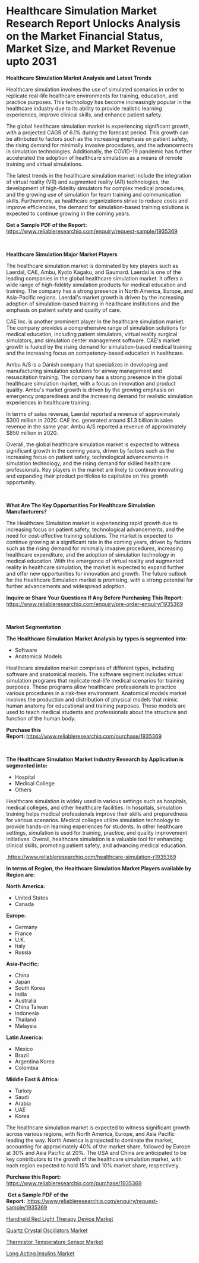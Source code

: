 <p><h1>Healthcare Simulation Market Research Report Unlocks Analysis on the Market Financial Status, Market Size, and Market Revenue upto 2031</h1></p><p><strong>Healthcare Simulation Market Analysis and Latest Trends</strong></p>
<p><p>Healthcare simulation involves the use of simulated scenarios in order to replicate real-life healthcare environments for training, education, and practice purposes. This technology has become increasingly popular in the healthcare industry due to its ability to provide realistic learning experiences, improve clinical skills, and enhance patient safety.</p><p>The global healthcare simulation market is experiencing significant growth, with a projected CAGR of 6.1% during the forecast period. This growth can be attributed to factors such as the increasing emphasis on patient safety, the rising demand for minimally invasive procedures, and the advancements in simulation technologies. Additionally, the COVID-19 pandemic has further accelerated the adoption of healthcare simulation as a means of remote training and virtual simulations.</p><p>The latest trends in the healthcare simulation market include the integration of virtual reality (VR) and augmented reality (AR) technologies, the development of high-fidelity simulators for complex medical procedures, and the growing use of simulation for team training and communication skills. Furthermore, as healthcare organizations strive to reduce costs and improve efficiencies, the demand for simulation-based training solutions is expected to continue growing in the coming years.</p></p>
<p><strong>Get a Sample PDF of the Report:&nbsp;</strong> <a href="https://www.reliableresearchiq.com/enquiry/request-sample/1935369">https://www.reliableresearchiq.com/enquiry/request-sample/1935369</a></p>
<p>&nbsp;</p>
<p><strong>Healthcare Simulation Major Market Players</strong></p>
<p><p>The healthcare simulation market is dominated by key players such as Laerdal, CAE, Ambu, Kyoto Kagaku, and Gaumard. Laerdal is one of the leading companies in the global healthcare simulation market. It offers a wide range of high-fidelity simulation products for medical education and training. The company has a strong presence in North America, Europe, and Asia-Pacific regions. Laerdal's market growth is driven by the increasing adoption of simulation-based training in healthcare institutions and the emphasis on patient safety and quality of care.</p><p>CAE Inc. is another prominent player in the healthcare simulation market. The company provides a comprehensive range of simulation solutions for medical education, including patient simulators, virtual reality surgical simulators, and simulation center management software. CAE's market growth is fueled by the rising demand for simulation-based medical training and the increasing focus on competency-based education in healthcare.</p><p>Ambu A/S is a Danish company that specializes in developing and manufacturing simulation solutions for airway management and resuscitation training. The company has a strong presence in the global healthcare simulation market, with a focus on innovation and product quality. Ambu's market growth is driven by the growing emphasis on emergency preparedness and the increasing demand for realistic simulation experiences in healthcare training.</p><p>In terms of sales revenue, Laerdal reported a revenue of approximately $300 million in 2020. CAE Inc. generated around $1.3 billion in sales revenue in the same year. Ambu A/S reported a revenue of approximately $850 million in 2020.</p><p>Overall, the global healthcare simulation market is expected to witness significant growth in the coming years, driven by factors such as the increasing focus on patient safety, technological advancements in simulation technology, and the rising demand for skilled healthcare professionals. Key players in the market are likely to continue innovating and expanding their product portfolios to capitalize on this growth opportunity.</p></p>
<p>&nbsp;</p>
<p><strong>What Are The Key Opportunities For Healthcare Simulation Manufacturers?</strong></p>
<p><p>The Healthcare Simulation market is experiencing rapid growth due to increasing focus on patient safety, technological advancements, and the need for cost-effective training solutions. The market is expected to continue growing at a significant rate in the coming years, driven by factors such as the rising demand for minimally invasive procedures, increasing healthcare expenditure, and the adoption of simulation technology in medical education. With the emergence of virtual reality and augmented reality in healthcare simulation, the market is expected to expand further and offer new opportunities for innovation and growth. The future outlook for the Healthcare Simulation market is promising, with a strong potential for further advancements and widespread adoption.</p></p>
<p><strong>Inquire or Share Your Questions If Any Before Purchasing This Report:</strong> <a href="https://www.reliableresearchiq.com/enquiry/pre-order-enquiry/1935369">https://www.reliableresearchiq.com/enquiry/pre-order-enquiry/1935369</a></p>
<p>&nbsp;</p>
<p><strong>Market Segmentation</strong></p>
<p><strong>The Healthcare Simulation Market Analysis by types is segmented into:</strong></p>
<p><ul><li>Software</li><li>Anatomical Models</li></ul></p>
<p><p>Healthcare simulation market comprises of different types, including software and anatomical models. The software segment includes virtual simulation programs that replicate real-life medical scenarios for training purposes. These programs allow healthcare professionals to practice various procedures in a risk-free environment. Anatomical models market involves the production and distribution of physical models that mimic human anatomy for educational and training purposes. These models are used to teach medical students and professionals about the structure and function of the human body.</p></p>
<p><strong>Purchase this Report:&nbsp;</strong><a href="https://www.reliableresearchiq.com/purchase/1935369">https://www.reliableresearchiq.com/purchase/1935369</a></p>
<p>&nbsp;</p>
<p><strong>The Healthcare Simulation Market Industry Research by Application is segmented into:</strong></p>
<p><ul><li>Hospital</li><li>Medical College</li><li>Others</li></ul></p>
<p><p>Healthcare simulation is widely used in various settings such as hospitals, medical colleges, and other healthcare facilities. In hospitals, simulation training helps medical professionals improve their skills and preparedness for various scenarios. Medical colleges utilize simulation technology to provide hands-on learning experiences for students. In other healthcare settings, simulation is used for training, practice, and quality improvement initiatives. Overall, healthcare simulation is a valuable tool for enhancing clinical skills, promoting patient safety, and advancing medical education.</p></p>
<p><a href="https://www.reliableresearchiq.com/healthcare-simulation-r1935369">&nbsp;https://www.reliableresearchiq.com/healthcare-simulation-r1935369</a></p>
<p><strong>In terms of Region, the Healthcare Simulation Market Players available by Region are:</strong></p>
<p>
    <p> <strong> North America: </strong>
        <ul>
            <li>United States</li>
            <li>Canada</li>
        </ul>
        </p> 
    <p> <strong> Europe: </strong>
        <ul>
            <li>Germany</li>
            <li>France</li>
            <li>U.K.</li>
            <li>Italy</li>
            <li>Russia</li>
        </ul>
        </p> 
    <p> <strong> Asia-Pacific: </strong>
        <ul>
            <li>China</li>
            <li>Japan</li>
            <li>South Korea</li>
            <li>India</li>
            <li>Australia</li>
            <li>China Taiwan</li>
            <li>Indonesia</li>
            <li>Thailand</li>
            <li>Malaysia</li>
        </ul>
        </p> 
    <p> <strong> Latin America: </strong>
        <ul>
            <li>Mexico</li>
            <li>Brazil</li>
            <li>Argentina Korea</li>
            <li>Colombia</li>
        </ul>
        </p> 
    <p> <strong> Middle East & Africa: </strong>
        <ul>
            <li>Turkey</li>
            <li>Saudi</li>
            <li>Arabia</li>
            <li>UAE</li>
            <li>Korea</li>
        </ul>
    </p>
    </p>
<p><p>The healthcare simulation market is expected to witness significant growth across various regions, with North America, Europe, and Asia Pacific leading the way. North America is projected to dominate the market, accounting for approximately 40% of the market share, followed by Europe at 30% and Asia Pacific at 20%. The USA and China are anticipated to be key contributors to the growth of the healthcare simulation market, with each region expected to hold 15% and 10% market share, respectively.</p></p>
<p><strong>Purchase this Report: </strong><a href="https://www.reliableresearchiq.com/purchase/1935369">https://www.reliableresearchiq.com/purchase/1935369</a></p>
<p>&nbsp;<strong>Get a Sample PDF of the Report:&nbsp;&nbsp;</strong><a href="https://www.reliableresearchiq.com/enquiry/request-sample/1935369">https://www.reliableresearchiq.com/enquiry/request-sample/1935369</a></p>
<p><strong></strong></p>
<p><p><a href="https://github.com/qndifksd5/Market-Research-Report-List-1/blob/main/handheld-red-light-therapy-device-market.md">Handheld Red Light Therapy Device Market</a></p><p><a href="https://medium.com/@earlecmcneil/global-quartz-crystal-oscillators-market-trends-insights-into-growth-opportunities-and-challenges-24f37e7ec246">Quartz Crystal Oscillators Market</a></p><p><a href="https://medium.com/@go-emi/thermistor-temperature-sensor-market-size-is-growing-at-cagr-of-4-4-abed9c62e019">Thermistor Temperature Sensor Market</a></p><p><a href="https://issuu.com/reportprime-2/docs/long-acting-insulins-market-size-2030.pptx">Long Acting Insulins Market</a></p></p>